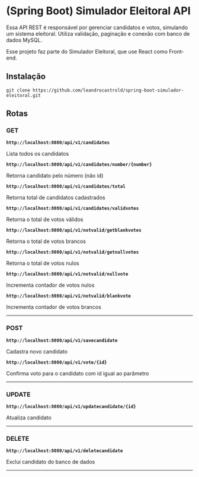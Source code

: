 # (Spring Boot) Simulador Eleitoral API

Essa API REST é responsável por gerenciar candidatos e votos, simulando um sistema eleitoral. Utiliza validação, paginação e conexão com banco de dados MySQL.

Esse projeto faz parte do Simulador Eleitoral, que use React como Front-end.

## Instalação

```
git clone https://github.com/leandrocastrold/spring-boot-simulador-eleitoral.git
```

## Rotas

### GET

**`http://localhost:8080/api/v1/candidates`**

Lista todos os candidatos

**`http://localhost:8080/api/v1/candidates/number/{number}`**

Retorna candidato pelo número (não id)

**`http://localhost:8080/api/v1/candidates/total`**

Retorna total de candidatos cadastrados


**`http://localhost:8080/api/v1/candidates/validvotes`**

Retorna o total de votos válidos


**`http://localhost:8080/api/v1/notvalid/getblankvotes`**

Retorna o total de votos brancos

**`http://localhost:8080/api/v1/notvalid/getnullvotes`**

Retorna o total de votos nulos

**`http://localhost:8080/api/v1/notvalid/nullvote`**

Incrementa contador de votos nulos

**`http://localhost:8080/api/v1/notvalid/blankvote`**

Incrementa contador de votos brancos

<hr/>

### POST
**`http://localhost:8080/api/v1/savecandidate`**

Cadastra novo candidato

**`http://localhost:8080/api/v1/vote/{id}`**

Confirma voto para o candidato com id igual ao parâmetro

<hr/>

### UPDATE

**`http://localhost:8080/api/v1/updatecandidate/{id}`**

Atualiza candidato
<hr/>

### DELETE

**`http://localhost:8080/api/v1/deletecandidate`**

Exclui candidato do banco de dados
<hr/>


